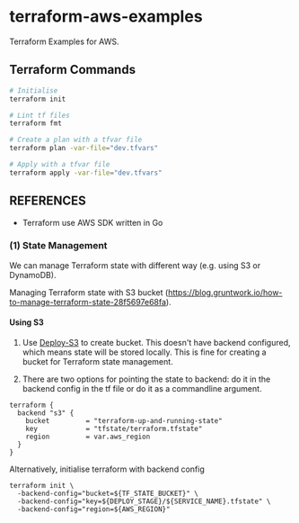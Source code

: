 # terraform-aws-examples

Terraform Examples for AWS. 

## Terraform Commands

```bash
# Initialise
terraform init

# Lint tf files
terraform fmt

# Create a plan with a tfvar file
terraform plan -var-file="dev.tfvars"

# Apply with a tfvar file
terraform apply -var-file="dev.tfvars"
```
## REFERENCES

- Terraform use AWS SDK written in Go

### (1) State Management

We can manage Terraform state with different way (e.g. using S3 or DynamoDB).

Managing Terraform state with S3 bucket (https://blog.gruntwork.io/how-to-manage-terraform-state-28f5697e68fa).

#### Using S3

1. Use [Deploy-S3]('./Deploy-S3) to create bucket. This doesn't have backend configured, which means state will be stored locally. This is fine for creating a bucket for Terraform state management.

2. There are two options for pointing the state to backend: do it in the backend config in the tf file or do it as a commandline argument.

```t
terraform {
  backend "s3" {
    bucket         = "terraform-up-and-running-state"
    key            = "tfstate/terraform.tfstate"
    region         = var.aws_region
  }
}
```

Alternatively, initialise terraform with backend config

```baah
terraform init \
  -backend-config="bucket=${TF_STATE_BUCKET}" \
  -backend-config="key=${DEPLOY_STAGE}/${SERVICE_NAME}.tfstate" \
  -backend-config="region=${AWS_REGION}"
```

